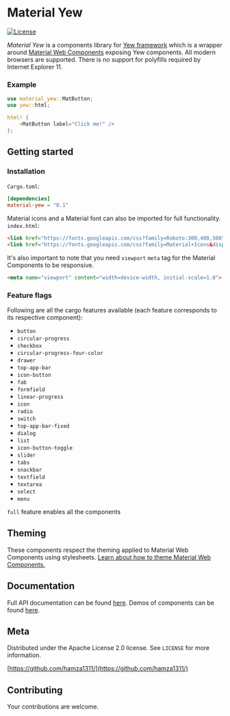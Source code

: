 # Material Yew

[![License](https://img.shields.io/badge/License-Apache_2.0-blue.svg)](https://opensource.org/licenses/Apache-2.0)

*Material Yew* is a components library for [Yew framework](https://yew.rs/) which is a wrapper around [Material Web Components](https://github.com/material-components/material-components-web-components) exposing Yew components. All modern browsers are supported. There is no support for polyfills required by Internet Explorer 11.

### Example

```rust
use material_yew::MatButton;
use yew::html;

html! {
    <MatButton label="Click me!" />
};
```

## Getting started

### Installation

`Cargo.toml`:
```toml
[dependencies]
material-yew = "0.1"
```

Material icons and a Material font can also be imported for full functionality.  
`index.html`:
```html
<link href="https://fonts.googleapis.com/css?family=Roboto:300,400,500" rel="stylesheet">
<link href="https://fonts.googleapis.com/css?family=Material+Icons&display=block" rel="stylesheet">
```

It's also important to note that you need `viewport` `meta` tag for the Material Components to be responsive.
```html
<meta name="viewport" content="width=device-width, initial-scale=1.0">
```

### Feature flags

Following are all the cargo features available (each feature corresponds to its respective component):

* `button`
* `circular-progress`
* `checkbox`
* `circular-progress-four-color`
* `drawer`
* `top-app-bar`
* `icon-button`
* `fab`
* `formfield`
* `linear-progress`
* `icon`
* `radio`
* `switch`
* `top-app-bar-fixed`
* `dialog`
* `list`
* `icon-button-toggle`
* `slider`
* `tabs`
* `snackbar`
* `textfield`
* `textarea`
* `select`
* `menu`

`full` feature enables all the components

## Theming

These components respect the theming applied to Material Web Components using stylesheets. [Learn about how to theme Material Web Components.](https://github.com/material-components/material-components-web-components/blob/master/docs/theming.md)

## Documentation

Full API documentation can be found [here](https://yew-material.web.app/docs/material_yew). Demos of components can be found [here](https://yew-material.web.app/components).

## Meta

Distributed under the Apache License 2.0 license. See `LICENSE` for more information.

[https://github.com/hamza1311/](https://github.com/hamza1311/)

## Contributing

Your contributions are welcome.
